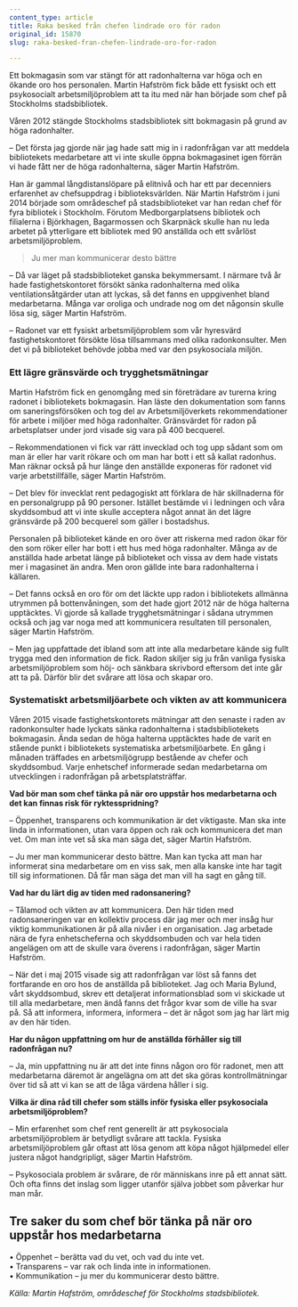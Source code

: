 ```yaml
---
content_type: article
title: Raka besked från chefen lindrade oro för radon
original_id: 15870
slug: raka-besked-fran-chefen-lindrade-oro-for-radon

---
```


Ett bokmagasin som var stängt för att radonhalterna var höga och en ökande oro hos personalen. Martin Hafström fick både ett fysiskt och ett psykosocialt arbetsmiljöproblem att ta itu med när han började som chef på Stockholms stadsbibliotek.

Våren 2012 stängde Stockholms stadsbibliotek sitt bokmagasin på grund av höga radonhalter.

– Det första jag gjorde när jag hade satt mig in i radonfrågan var att meddela bibliotekets medarbetare att vi inte skulle öppna bokmagasinet igen förrän vi hade fått ner de höga radonhalterna, säger Martin Hafström.

Han är gammal långdistanslöpare på elitnivå och har ett par decenniers erfarenhet av chefsuppdrag i biblioteksvärlden. När Martin Hafström i juni 2014 började som områdeschef på stadsbiblioteket var han redan chef för fyra bibliotek i Stockholm. Förutom Medborgarplatsens bibliotek och filialerna i Björkhagen, Bagarmossen och Skarpnäck skulle han nu leda arbetet på ytterligare ett bibliotek med 90 anställda och ett svårlöst arbetsmiljöproblem.

> Ju mer man kommunicerar desto bättre

– Då var läget på stadsbiblioteket ganska bekymmersamt. I närmare två år hade fastighetskontoret försökt sänka radonhalterna med olika ventilationsåtgärder utan att lyckas, så det fanns en uppgivenhet bland medarbetarna. Många var oroliga och undrade nog om det någonsin skulle lösa sig, säger Martin Hafström.

– Radonet var ett fysiskt arbetsmiljöproblem som vår hyresvärd fastighetskontoret försökte lösa tillsammans med olika radonkonsulter. Men det vi på biblioteket behövde jobba med var den psykosociala miljön.

### Ett lägre gränsvärde och trygghetsmätningar

Martin Hafström fick en genomgång med sin företrädare av turerna kring radonet i bibliotekets bokmagasin. Han läste den dokumentation som fanns om saneringsförsöken och tog del av Arbetsmiljöverkets rekommendationer för arbete i miljöer med höga radonhalter. Gränsvärdet för radon på arbetsplatser under jord visade sig vara på 400 becquerel.

– Rekommendationen vi fick var rätt invecklad och tog upp sådant som om man är eller har varit rökare och om man har bott i ett så kallat radonhus. Man räknar också på hur länge den anställde exponeras för radonet vid varje arbetstillfälle, säger Martin Hafström.

– Det blev för invecklat rent pedagogiskt att förklara de här skillnaderna för en personalgrupp på 90 personer. Istället bestämde vi i ledningen och våra skyddsombud att vi inte skulle acceptera något annat än det lägre gränsvärde på 200 becquerel som gäller i bostadshus.

Personalen på biblioteket kände en oro över att riskerna med radon ökar för den som röker eller har bott i ett hus med höga radonhalter. Många av de anställda hade arbetat länge på biblioteket och vissa av dem hade vistats mer i magasinet än andra. Men oron gällde inte bara radonhalterna i källaren.

– Det fanns också en oro för om det läckte upp radon i bibliotekets allmänna utrymmen på bottenvåningen, som det hade gjort 2012 när de höga halterna upptäcktes. Vi gjorde så kallade trygghetsmätningar i sådana utrymmen också och jag var noga med att kommunicera resultaten till personalen, säger Martin Hafström.

– Men jag uppfattade det ibland som att inte alla medarbetare kände sig fullt trygga med den information de fick. Radon skiljer sig ju från vanliga fysiska arbetsmiljöproblem som höj- och sänkbara skrivbord eftersom det inte går att ta på. Därför blir det svårare att lösa och skapar oro.

### Systematiskt arbetsmiljöarbete och vikten av att kommunicera

Våren 2015 visade fastighetskontorets mätningar att den senaste i raden av radonkonsulter hade lyckats sänka radonhalterna i stadsbibliotekets bokmagasin. Ända sedan de höga halterna upptäcktes hade de varit en stående punkt i bibliotekets systematiska arbetsmiljöarbete. En gång i månaden träffades en arbetsmiljögrupp bestående av chefer och skyddsombud. Varje enhetschef informerade sedan medarbetarna om utvecklingen i radonfrågan på arbetsplatsträffar.

**Vad bör man som chef tänka på när oro uppstår hos medarbetarna och det kan finnas risk för ryktesspridning?**

– Öppenhet, transparens och kommunikation är det viktigaste. Man ska inte linda in informationen, utan vara öppen och rak och kommunicera det man vet. Om man inte vet så ska man säga det, säger Martin Hafström.

– Ju mer man kommunicerar desto bättre. Man kan tycka att man har informerat sina medarbetare om en viss sak, men alla kanske inte har tagit till sig informationen. Då får man säga det man vill ha sagt en gång till.

**Vad har du lärt dig av tiden med radonsanering?**

– Tålamod och vikten av att kommunicera. Den här tiden med radonsaneringen var en kollektiv process där jag mer och mer insåg hur viktig kommunikationen är på alla nivåer i en organisation. Jag arbetade nära de fyra enhetscheferna och skyddsombuden och var hela tiden angelägen om att de skulle vara överens i radonfrågan, säger Martin Hafström.

– När det i maj 2015 visade sig att radonfrågan var löst så fanns det fortfarande en oro hos de anställda på biblioteket. Jag och Maria Bylund, vårt skyddsombud, skrev ett detaljerat informationsblad som vi skickade ut till alla medarbetare, men ändå fanns det frågor kvar som de ville ha svar på. Så att informera, informera, informera – det är något som jag har lärt mig av den här tiden.

**Har du någon uppfattning om hur de anställda förhåller sig till radonfrågan nu?**

– Ja, min uppfattning nu är att det inte finns någon oro för radonet, men att medarbetarna däremot är angelägna om att det ska göras kontrollmätningar över tid så att vi kan se att de låga värdena håller i sig.

**Vilka är dina råd till chefer som ställs inför fysiska eller psykosociala arbetsmiljöproblem?**

– Min erfarenhet som chef rent generellt är att psykosociala arbetsmiljöproblem är betydligt svårare att tackla. Fysiska arbetsmiljöproblem går oftast att lösa genom att köpa något hjälpmedel eller justera något handgripligt, säger Martin Hafström.

– Psykosociala problem är svårare, de rör människans inre på ett annat sätt. Och ofta finns det inslag som ligger utanför själva jobbet som påverkar hur man mår.

Tre saker du som chef bör tänka på när oro uppstår hos medarbetarna
-------------------------------------------------------------------

• Öppenhet – berätta vad du vet, och vad du inte vet.  
• Transparens – var rak och linda inte in informationen.  
• Kommunikation – ju mer du kommunicerar desto bättre.

_Källa: Martin Hafström, områdeschef för Stockholms stadsbibliotek._

